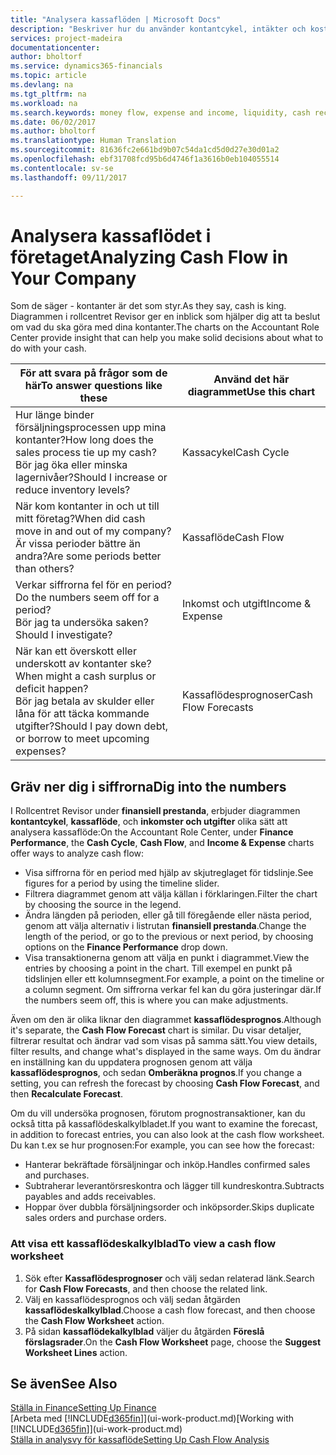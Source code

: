 ```yaml
---
title: "Analysera kassaflöden | Microsoft Docs"
description: "Beskriver hur du använder kontantcykel, intäkter och kostnader, kassaflöde och kassaflödesprognosdiagrammet för att analysera tidigare flöden av likvida medel från och till ditt företag."
services: project-madeira
documentationcenter: 
author: bholtorf
ms.service: dynamics365-financials
ms.topic: article
ms.devlang: na
ms.tgt_pltfrm: na
ms.workload: na
ms.search.keywords: money flow, expense and income, liquidity, cash receipts minus cash payments, Cartera
ms.date: 06/02/2017
ms.author: bholtorf
ms.translationtype: Human Translation
ms.sourcegitcommit: 81636fc2e661bd9b07c54da1cd5d0d27e30d01a2
ms.openlocfilehash: ebf31708fcd95b6d4746f1a3616b0eb104055514
ms.contentlocale: sv-se
ms.lasthandoff: 09/11/2017

---
```

# <a name="analyzing-cash-flow-in-your-company"></a><span data-ttu-id="bed58-103">Analysera kassaflödet i företaget</span><span class="sxs-lookup"><span data-stu-id="bed58-103">Analyzing Cash Flow in Your Company</span></span>
<span data-ttu-id="bed58-104">Som de säger - kontanter är det som styr.</span><span class="sxs-lookup"><span data-stu-id="bed58-104">As they say, cash is king.</span></span> <span data-ttu-id="bed58-105">Diagrammen i rollcentret Revisor ger en inblick som hjälper dig att ta beslut om vad du ska göra med dina kontanter.</span><span class="sxs-lookup"><span data-stu-id="bed58-105">The charts on the Accountant Role Center provide insight that can help you make solid decisions about what to do with your cash.</span></span>  

| <span data-ttu-id="bed58-106">För att svara på frågor som de här</span><span class="sxs-lookup"><span data-stu-id="bed58-106">To answer questions like these</span></span> | <span data-ttu-id="bed58-107">Använd det här diagrammet</span><span class="sxs-lookup"><span data-stu-id="bed58-107">Use this chart</span></span> |
| --- | --- |
| <span data-ttu-id="bed58-108">Hur länge binder försäljningsprocessen upp mina kontanter?</span><span class="sxs-lookup"><span data-stu-id="bed58-108">How long does the sales process tie up my cash?</span></span></br> <span data-ttu-id="bed58-109">Bör jag öka eller minska lagernivåer?</span><span class="sxs-lookup"><span data-stu-id="bed58-109">Should I increase or reduce inventory levels?</span></span> |<span data-ttu-id="bed58-110">Kassacykel</span><span class="sxs-lookup"><span data-stu-id="bed58-110">Cash Cycle</span></span> |
| <span data-ttu-id="bed58-111">När kom kontanter in och ut till mitt företag?</span><span class="sxs-lookup"><span data-stu-id="bed58-111">When did cash move in and out of my company?</span></span></br> <span data-ttu-id="bed58-112">Är vissa perioder bättre än andra?</span><span class="sxs-lookup"><span data-stu-id="bed58-112">Are some periods better than others?</span></span> |<span data-ttu-id="bed58-113">Kassaflöde</span><span class="sxs-lookup"><span data-stu-id="bed58-113">Cash Flow</span></span> |
| <span data-ttu-id="bed58-114">Verkar siffrorna fel för en period?</span><span class="sxs-lookup"><span data-stu-id="bed58-114">Do the numbers seem off for a period?</span></span></br> <span data-ttu-id="bed58-115">Bör jag ta undersöka saken?</span><span class="sxs-lookup"><span data-stu-id="bed58-115">Should I investigate?</span></span> |<span data-ttu-id="bed58-116">Inkomst och utgift</span><span class="sxs-lookup"><span data-stu-id="bed58-116">Income & Expense</span></span> |
| <span data-ttu-id="bed58-117">När kan ett överskott eller underskott av kontanter ske?</span><span class="sxs-lookup"><span data-stu-id="bed58-117">When might a cash surplus or deficit happen?</span></span></br> <span data-ttu-id="bed58-118">Bör jag betala av skulder eller låna för att täcka kommande utgifter?</span><span class="sxs-lookup"><span data-stu-id="bed58-118">Should I pay down debt, or borrow to meet upcoming expenses?</span></span> |<span data-ttu-id="bed58-119">Kassaflödesprognoser</span><span class="sxs-lookup"><span data-stu-id="bed58-119">Cash Flow Forecasts</span></span> |

## <a name="dig-into-the-numbers"></a><span data-ttu-id="bed58-120">Gräv ner dig i siffrorna</span><span class="sxs-lookup"><span data-stu-id="bed58-120">Dig into the numbers</span></span>
<span data-ttu-id="bed58-121">I Rollcentret Revisor under **finansiell prestanda**, erbjuder diagrammen **kontantcykel**, **kassaflöde**, och **inkomster och utgifter** olika sätt att analysera kassaflöde:</span><span class="sxs-lookup"><span data-stu-id="bed58-121">On the Accountant Role Center, under **Finance Performance**, the **Cash Cycle**, **Cash Flow**, and **Income & Expense** charts offer ways to analyze cash flow:</span></span>  

* <span data-ttu-id="bed58-122">Visa siffrorna för en period med hjälp av skjutreglaget för tidslinje.</span><span class="sxs-lookup"><span data-stu-id="bed58-122">See figures for a period by using the timeline slider.</span></span>  
* <span data-ttu-id="bed58-123">Filtrera diagrammet genom att välja källan i förklaringen.</span><span class="sxs-lookup"><span data-stu-id="bed58-123">Filter the chart by choosing the source in the legend.</span></span>  
* <span data-ttu-id="bed58-124">Ändra längden på perioden, eller gå till föregående eller nästa period, genom att välja alternativ i listrutan **finansiell prestanda**.</span><span class="sxs-lookup"><span data-stu-id="bed58-124">Change the length of the period, or go to the previous or next period, by choosing options on the **Finance Performance** drop down.</span></span>  
* <span data-ttu-id="bed58-125">Visa transaktionerna genom att välja en punkt i diagrammet.</span><span class="sxs-lookup"><span data-stu-id="bed58-125">View the entries by choosing a point in the chart.</span></span> <span data-ttu-id="bed58-126">Till exempel en punkt på tidslinjen eller ett kolumnsegment.</span><span class="sxs-lookup"><span data-stu-id="bed58-126">For example, a point on the timeline or a column segment.</span></span> <span data-ttu-id="bed58-127">Om siffrorna verkar fel kan du göra justeringar där.</span><span class="sxs-lookup"><span data-stu-id="bed58-127">If the numbers seem off, this is where you can make adjustments.</span></span>  

<span data-ttu-id="bed58-128">Även om den är olika liknar den diagrammet **kassaflödesprognos**.</span><span class="sxs-lookup"><span data-stu-id="bed58-128">Although it's separate, the **Cash Flow Forecast** chart is similar.</span></span> <span data-ttu-id="bed58-129">Du visar detaljer, filtrerar resultat och ändrar vad som visas på samma sätt.</span><span class="sxs-lookup"><span data-stu-id="bed58-129">You view details, filter results, and change what's displayed in the same ways.</span></span> <span data-ttu-id="bed58-130">Om du ändrar en inställning kan du uppdatera prognosen genom att välja **kassaflödesprognos**, och sedan **Omberäkna prognos**.</span><span class="sxs-lookup"><span data-stu-id="bed58-130">If you change a setting, you can refresh the forecast by choosing **Cash Flow Forecast**, and then **Recalculate Forecast**.</span></span>

<span data-ttu-id="bed58-131">Om du vill undersöka prognosen, förutom prognostransaktioner, kan du också titta på kassaflödeskalkylbladet.</span><span class="sxs-lookup"><span data-stu-id="bed58-131">If you want to examine the forecast, in addition to forecast entries, you can also look at the cash flow worksheet.</span></span> <span data-ttu-id="bed58-132">Du kan t.ex se hur prognosen:</span><span class="sxs-lookup"><span data-stu-id="bed58-132">For example, you can see how the forecast:</span></span>

* <span data-ttu-id="bed58-133">Hanterar bekräftade försäljningar och inköp.</span><span class="sxs-lookup"><span data-stu-id="bed58-133">Handles confirmed sales and purchases.</span></span>  
* <span data-ttu-id="bed58-134">Subtraherar leverantörsreskontra och lägger till kundreskontra.</span><span class="sxs-lookup"><span data-stu-id="bed58-134">Subtracts payables and adds receivables.</span></span>  
* <span data-ttu-id="bed58-135">Hoppar över dubbla försäljningsorder och inköpsorder.</span><span class="sxs-lookup"><span data-stu-id="bed58-135">Skips duplicate sales orders and purchase orders.</span></span>  

### <a name="to-view-a-cash-flow-worksheet"></a><span data-ttu-id="bed58-136">Att visa ett kassaflödeskalkylblad</span><span class="sxs-lookup"><span data-stu-id="bed58-136">To view a cash flow worksheet</span></span>
1. <span data-ttu-id="bed58-137">Sök efter **Kassaflödesprognoser** och välj sedan relaterad länk.</span><span class="sxs-lookup"><span data-stu-id="bed58-137">Search for **Cash Flow Forecasts**, and then choose the related link.</span></span>  
2. <span data-ttu-id="bed58-138">Välj en kassaflödesprognos och välj sedan åtgärden **kassaflödeskalkylblad**.</span><span class="sxs-lookup"><span data-stu-id="bed58-138">Choose a cash flow forecast, and then choose the **Cash Flow Worksheet** action.</span></span>  
3. <span data-ttu-id="bed58-139">På sidan **kassaflödekalkylblad** väljer du åtgärden **Föreslå förslagsrader**.</span><span class="sxs-lookup"><span data-stu-id="bed58-139">On the **Cash Flow Worksheet** page, choose the **Suggest Worksheet Lines** action.</span></span>  

## <a name="see-also"></a><span data-ttu-id="bed58-140">Se även</span><span class="sxs-lookup"><span data-stu-id="bed58-140">See Also</span></span>
[<span data-ttu-id="bed58-141">Ställa in Finance</span><span class="sxs-lookup"><span data-stu-id="bed58-141">Setting Up Finance</span></span>](finance-setup-finance.md)  
<span data-ttu-id="bed58-142">[Arbeta med [!INCLUDE[d365fin](includes/d365fin_md.md)]](ui-work-product.md)</span><span class="sxs-lookup"><span data-stu-id="bed58-142">[Working with [!INCLUDE[d365fin](includes/d365fin_md.md)]](ui-work-product.md)</span></span>  
[<span data-ttu-id="bed58-143">Ställa in analysvy för kassaflöde</span><span class="sxs-lookup"><span data-stu-id="bed58-143">Setting Up Cash Flow Analysis</span></span>](finance-setup-cash-flow-analyses.md)  

